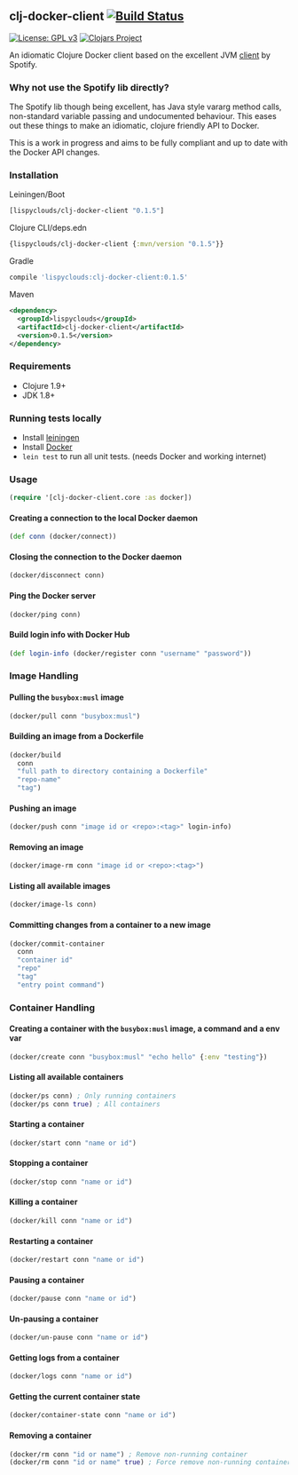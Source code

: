 ## clj-docker-client [![Build Status](https://travis-ci.org/lispyclouds/clj-docker-client.svg?branch=master)](https://travis-ci.org/lispyclouds/clj-docker-client)

[![License: GPL v3](https://img.shields.io/badge/license-GPL%20v3-blue.svg?style=flat-square)](http://www.gnu.org/licenses/gpl-3.0)
[![Clojars Project](https://img.shields.io/clojars/v/lispyclouds/clj-docker-client.svg?style=flat-square)](https://clojars.org/lispyclouds/clj-docker-client)

An idiomatic Clojure Docker client based on the excellent JVM [client](https://github.com/spotify/docker-client) by Spotify.

### Why not use the Spotify lib directly?
The Spotify lib though being excellent, has Java style vararg method calls,
non-standard variable passing and undocumented behaviour. This eases out these 
things to make an idiomatic, clojure friendly API to Docker.   

This is a work in progress and aims to be fully compliant and up to date with the Docker API changes. 

### Installation
Leiningen/Boot
```clojure
[lispyclouds/clj-docker-client "0.1.5"]
```

Clojure CLI/deps.edn
```clojure
{lispyclouds/clj-docker-client {:mvn/version "0.1.5"}}
```

Gradle
```groovy
compile 'lispyclouds:clj-docker-client:0.1.5'
```

Maven
```xml
<dependency>
  <groupId>lispyclouds</groupId>
  <artifactId>clj-docker-client</artifactId>
  <version>0.1.5</version>
</dependency>
```

### Requirements
- Clojure 1.9+
- JDK 1.8+

### Running tests locally
- Install [leiningen](https://leiningen.org/)
- Install [Docker](https://www.docker.com/)
- `lein test` to run all unit tests. (needs Docker and working internet)

### Usage

```clojure
(require '[clj-docker-client.core :as docker])
```

#### Creating a connection to the local Docker daemon
```clojure
(def conn (docker/connect))
```

#### Closing the connection to the Docker daemon
```clojure
(docker/disconnect conn)
```

#### Ping the Docker server
```clojure
(docker/ping conn)
```

#### Build login info with Docker Hub
```clojure
(def login-info (docker/register conn "username" "password"))
```

### Image Handling

#### Pulling the `busybox:musl` image
```clojure
(docker/pull conn "busybox:musl")
```

#### Building an image from a Dockerfile
```clojure
(docker/build
  conn
  "full path to directory containing a Dockerfile"
  "repo-name"
  "tag")
```

#### Pushing an image
```clojure
(docker/push conn "image id or <repo>:<tag>" login-info)
```

#### Removing an image
```clojure
(docker/image-rm conn "image id or <repo>:<tag>")
```

#### Listing all available images
```clojure
(docker/image-ls conn)
```

#### Committing changes from a container to a new image
```clojure
(docker/commit-container
  conn
  "container id"
  "repo"
  "tag"
  "entry point command")
```

### Container Handling

#### Creating a container with the `busybox:musl` image, a command and a env var
```clojure
(docker/create conn "busybox:musl" "echo hello" {:env "testing"})
```

#### Listing all available containers
```clojure
(docker/ps conn) ; Only running containers
(docker/ps conn true) ; All containers
```

#### Starting a container
```clojure
(docker/start conn "name or id")
```

#### Stopping a container
```clojure
(docker/stop conn "name or id")
```

#### Killing a container
```clojure
(docker/kill conn "name or id")
```

#### Restarting a container
```clojure
(docker/restart conn "name or id")
```

#### Pausing a container
```clojure
(docker/pause conn "name or id")
```

#### Un-pausing a container
```clojure
(docker/un-pause conn "name or id")
```

#### Getting logs from a container
```clojure
(docker/logs conn "name or id")
```

#### Getting the current container state
```clojure
(docker/container-state conn "name or id")
```

#### Removing a container
```clojure
(docker/rm conn "id or name") ; Remove non-running container
(docker/rm conn "id or name" true) ; Force remove non-running container
```
